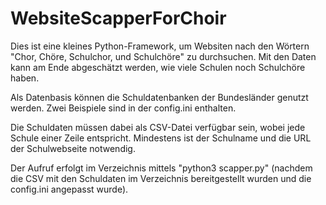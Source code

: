 # WebsiteScapperForChoir

Dies ist eine kleines Python-Framework, um Websiten nach den Wörtern "Chor, Chöre, Schulchor, und Schulchöre" zu durchsuchen. Mit den Daten kann am Ende abgeschätzt werden, wie viele Schulen noch Schulchöre haben.

Als Datenbasis können die Schuldatenbanken der Bundesländer genutzt werden. Zwei Beispiele sind in der config.ini enthalten.

Die Schuldaten müssen dabei als CSV-Datei verfügbar sein, wobei jede Schule einer Zeile entspricht. Mindestens ist der Schulname und die URL der Schulwebseite notwendig.

Der Aufruf erfolgt im Verzeichnis mittels "python3 scapper.py" (nachdem die CSV mit den Schuldaten im Verzeichnis bereitgestellt wurden und die config.ini angepasst wurde).
